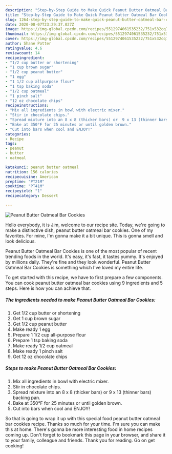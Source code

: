 ```yaml
---
description: "Step-by-Step Guide to Make Quick Peanut Butter Oatmeal Bar Cookies"
title: "Step-by-Step Guide to Make Quick Peanut Butter Oatmeal Bar Cookies"
slug: 1264-step-by-step-guide-to-make-quick-peanut-butter-oatmeal-bar-cookies
date: 2020-08-07T23:29:37.027Z
image: https://img-global.cpcdn.com/recipes/5512974061535232/751x532cq70/peanut-butter-oatmeal-bar-cookies-recipe-main-photo.jpg
thumbnail: https://img-global.cpcdn.com/recipes/5512974061535232/751x532cq70/peanut-butter-oatmeal-bar-cookies-recipe-main-photo.jpg
cover: https://img-global.cpcdn.com/recipes/5512974061535232/751x532cq70/peanut-butter-oatmeal-bar-cookies-recipe-main-photo.jpg
author: Shane Potter
ratingvalue: 4.6
reviewcount: 14
recipeingredient:
- "1/2 cup butter or shortening"
- "1 cup brown sugar"
- "1/2 cup peanut butter"
- "1 egg"
- "1 1/2 cup allpurpose flour"
- "1 tsp baking soda"
- "1/2 cup oatmeal"
- "1 pinch salt"
- "12 oz chocolate chips"
recipeinstructions:
- "Mix all ingredients in bowl with electric mixer."
- "Stir in chocolate chips."
- "Spread mixture into an 8 x 8 (thicker bars) or  9 x 13 (thinner bars) backing pan."
- "Bake at 350°F for 25 minutes or until golden brown."
- "Cut into bars when cool and ENJOY!"
categories:
- Recipe
tags:
- peanut
- butter
- oatmeal

katakunci: peanut butter oatmeal 
nutrition: 156 calories
recipecuisine: American
preptime: "PT21M"
cooktime: "PT41M"
recipeyield: "1"
recipecategory: Dessert

---
```



![Peanut Butter Oatmeal Bar Cookies](https://img-global.cpcdn.com/recipes/5512974061535232/751x532cq70/peanut-butter-oatmeal-bar-cookies-recipe-main-photo.jpg)

Hello everybody, it is Jim, welcome to our recipe site. Today, we're going to make a distinctive dish, peanut butter oatmeal bar cookies. One of my favorites. For mine, I'm gonna make it a bit unique. This is gonna smell and look delicious.



Peanut Butter Oatmeal Bar Cookies is one of the most popular of recent trending foods in the world. It's easy, it's fast, it tastes yummy. It's enjoyed by millions daily. They're fine and they look wonderful. Peanut Butter Oatmeal Bar Cookies is something which I've loved my entire life.


To get started with this recipe, we have to first prepare a few components. You can cook peanut butter oatmeal bar cookies using 9 ingredients and 5 steps. Here is how you can achieve that.

<!--inarticleads1-->

##### The ingredients needed to make Peanut Butter Oatmeal Bar Cookies:

1. Get 1/2 cup butter or shortening
1. Get 1 cup brown sugar
1. Get 1/2 cup peanut butter
1. Make ready 1 egg
1. Prepare 1 1/2 cup all-purpose flour
1. Prepare 1 tsp baking soda
1. Make ready 1/2 cup oatmeal
1. Make ready 1 pinch salt
1. Get 12 oz chocolate chips




<!--inarticleads2-->

##### Steps to make Peanut Butter Oatmeal Bar Cookies:

1. Mix all ingredients in bowl with electric mixer.
1. Stir in chocolate chips.
1. Spread mixture into an 8 x 8 (thicker bars) or  9 x 13 (thinner bars) backing pan.
1. Bake at 350°F for 25 minutes or until golden brown.
1. Cut into bars when cool and ENJOY!




So that is going to wrap it up with this special food peanut butter oatmeal bar cookies recipe. Thanks so much for your time. I'm sure you can make this at home. There's gonna be more interesting food in home recipes coming up. Don't forget to bookmark this page in your browser, and share it to your family, colleague and friends. Thank you for reading. Go on get cooking!
